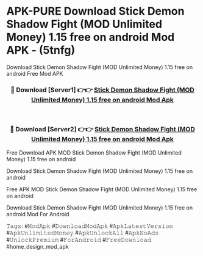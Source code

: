 # APK-PURE Download Stick Demon Shadow Fight (MOD Unlimited Money) 1.15 free on android Mod APK - (5tnfg)
Download Stick Demon Shadow Fight (MOD Unlimited Money) 1.15 free on android Free Mod APK

<div align="center">
<h3>🔴 Download [Server1] 👉👉 <a href="https://apk-comot.site?title=Stick_Demon_Shadow_Fight_(MOD_Unlimited_Money)_1.15_free_on_android">Stick Demon Shadow Fight (MOD Unlimited Money) 1.15 free on android Mod Apk</a></h3><br>

<h3>🔴 Download [Server2] 👉👉 <a href="https://apk-comot.site?title=Stick_Demon_Shadow_Fight_(MOD_Unlimited_Money)_1.15_free_on_android">Stick Demon Shadow Fight (MOD Unlimited Money) 1.15 free on android Mod Apk</a></h3>
</div>


Free Download APK MOD Stick Demon Shadow Fight (MOD Unlimited Money) 1.15 free on android

Download Stick Demon Shadow Fight (MOD Unlimited Money) 1.15 free on android 

Free APK MOD Stick Demon Shadow Fight (MOD Unlimited Money) 1.15 free on android 

Download Stick Demon Shadow Fight (MOD Unlimited Money) 1.15 free on android Mod For Android

𝚃𝚊𝚐𝚜: #𝙼𝚘𝚍𝙰𝚙𝚔 #𝙳𝚘𝚠𝚗𝚕𝚘𝚊𝚍𝙼𝚘𝚍𝙰𝚙𝚔 #𝙰𝚙𝚔𝙻𝚊𝚝𝚎𝚜𝚝𝚅𝚎𝚛𝚜𝚒𝚘𝚗 #𝙰𝚙𝚔𝚄𝚗𝚕𝚒𝚖𝚒𝚝𝚎𝚍𝙼𝚘𝚗𝚎𝚢 #𝙰𝚙𝚔𝚄𝚗𝚕𝚘𝚌𝚔𝙰𝚕𝚕 #𝙰𝚙𝚔𝙽𝚘𝙰𝚍𝚜 #𝚄𝚗𝚕𝚘𝚌𝚔𝙿𝚛𝚎𝚖𝚒𝚞𝚖 #𝙵𝚘𝚛𝙰𝚗𝚍𝚛𝚘𝚒𝚍 #𝙵𝚛𝚎𝚎𝙳𝚘𝚠𝚗𝚕𝚘𝚊𝚍 #home_design_mod_apk